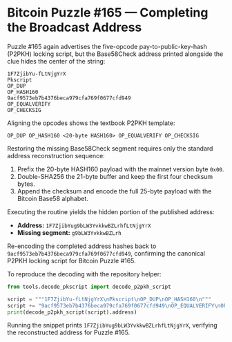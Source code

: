 # Bitcoin Puzzle #165 — Completing the Broadcast Address

Puzzle #165 again advertises the five-opcode pay-to-public-key-hash (P2PKH)
locking script, but the Base58Check address printed alongside the clue hides
the center of the string:

```
1F7ZjibYu-fLtNjgYrX
Pkscript
OP_DUP
OP_HASH160
9acf9573eb7b4376beca979cfa769f0677cfd949
OP_EQUALVERIFY
OP_CHECKSIG
```

Aligning the opcodes shows the textbook P2PKH template:

```
OP_DUP OP_HASH160 <20-byte HASH160> OP_EQUALVERIFY OP_CHECKSIG
```

Restoring the missing Base58Check segment requires only the standard address
reconstruction sequence:

1. Prefix the 20-byte HASH160 payload with the mainnet version byte `0x00`.
2. Double-SHA256 the 21-byte buffer and keep the first four checksum bytes.
3. Append the checksum and encode the full 25-byte payload with the Bitcoin
   Base58 alphabet.

Executing the routine yields the hidden portion of the published address:

- **Address:** `1F7ZjibYug9bLW3YvkkwBZLrhfLtNjgYrX`
- **Missing segment:** `g9bLW3YvkkwBZLrh`

Re-encoding the completed address hashes back to
`9acf9573eb7b4376beca979cfa769f0677cfd949`, confirming the canonical P2PKH
locking script for Bitcoin Puzzle #165.

To reproduce the decoding with the repository helper:

```python
from tools.decode_pkscript import decode_p2pkh_script

script = """1F7ZjibYu-fLtNjgYrX\nPkscript\nOP_DUP\nOP_HASH160\n"""
script += "9acf9573eb7b4376beca979cfa769f0677cfd949\nOP_EQUALVERIFY\nOP_CHECKSIG"
print(decode_p2pkh_script(script).address)
```

Running the snippet prints `1F7ZjibYug9bLW3YvkkwBZLrhfLtNjgYrX`, verifying the
reconstructed address for Puzzle #165.
